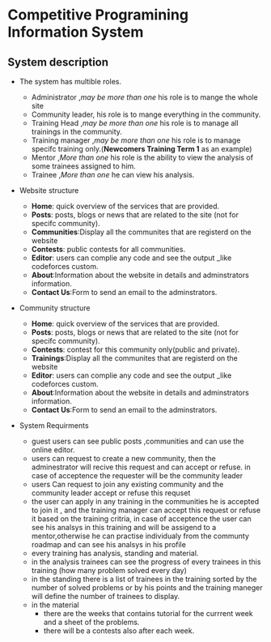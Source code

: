 
# Competitive Programining Information System

## System description

- The system has multible roles.
  - Administrator  ,_may be more than one_ his role is to mange the whole site
  - Community leader, his role is to mange everything in the community.
  - Training Head ,_may be more than one_ his role is to manage all trainings in the community.
  - Training manager ,_may be more than one_ his role is to manage specifc training only.(**Newcomers Training Term 1** as an example)
  - Mentor ,_More than one_ his role is the ability to view the analysis of some trainees assigned to him.
  - Trainee ,_More than one_ he can view his analysis.

- Website structure
  - **Home**: quick overview of the services that are provided.
  - **Posts**: posts, blogs or news that are related to the site (not for specifc community).
  - **Communities**:Display all the communites that are registerd on the website
  - **Contests**: public contests for all communities.
  - **Editor**: users can complie any code and see the output _like codeforces custom.
  - **About**:Information about the website in details and adminstrators information.
  - **Contact Us**:Form to send an email to the adminstrators.

- Community structure
  - **Home**: quick overview of the services that are provided.
  - **Posts**: posts, blogs or news that are related to the site (not for specifc community).
  - **Contests**: contest for this community only(public and private).
  - **Trainings**:Display all the communites that are registerd on the website
  - **Editor**: users can complie any code and see the output _like codeforces custom.
  - **About**:Information about the website in details and adminstrators information.
  - **Contact Us**:Form to send an email to the adminstrators.
- System Requirments
  - guest users can see public posts ,communities and can use the online editor.
  - users can request to create a new community, then the adminestrator will recive this request and can accept or refuse. in case of acceptence the requester will be the community leader
  - users Can request to join any existing community and the community leader accept or refuse this requset
  - the user can apply in any training in the  communities he is accepted to join it , and the training manager can accept this request or refuse it based on the training critria, in case of acceptence the user can see his analsys in this training and will be assigend to a mentor,otherwise he can practise individualy from the communty roadmap and can see his analsys in his profile
  - every training has analysis, standing and material.
  - in the analysis trainees can see the progress of every trainees in this training (how many problem solved every day)
  - in the standing there is a list of trainees in the training sorted by the number of solved problems or by his points and the training maneger will define the number of trainees to display.
  - in the material
    - there are the weeks that contains tutorial for the currrent week and a sheet of the problems.
    - there will be a contests also after each week.